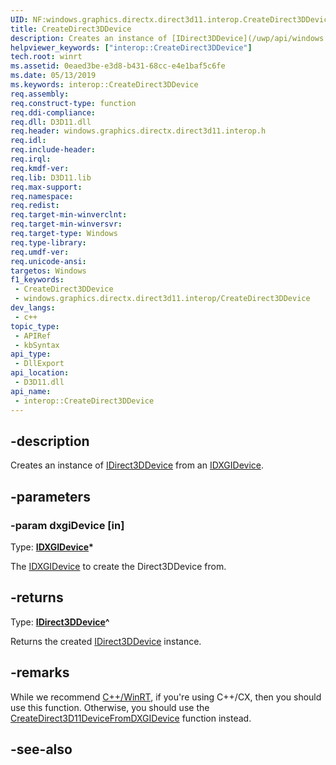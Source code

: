 ```yaml
---
UID: NF:windows.graphics.directx.direct3d11.interop.CreateDirect3DDevice
title: CreateDirect3DDevice
description: Creates an instance of [IDirect3DDevice](/uwp/api/windows.graphics.directx.direct3d11.idirect3ddevice) from an [IDXGIDevice](/windows/desktop/api/dxgi/nn-dxgi-idxgidevice).
helpviewer_keywords: ["interop::CreateDirect3DDevice"]
tech.root: winrt
ms.assetid: 0eaed3be-e3d8-b431-68cc-e4e1baf5c6fe
ms.date: 05/13/2019
ms.keywords: interop::CreateDirect3DDevice
req.assembly: 
req.construct-type: function
req.ddi-compliance: 
req.dll: D3D11.dll
req.header: windows.graphics.directx.direct3d11.interop.h
req.idl: 
req.include-header: 
req.irql: 
req.kmdf-ver: 
req.lib: D3D11.lib
req.max-support: 
req.namespace: 
req.redist: 
req.target-min-winverclnt: 
req.target-min-winversvr: 
req.target-type: Windows
req.type-library: 
req.umdf-ver: 
req.unicode-ansi: 
targetos: Windows
f1_keywords:
 - CreateDirect3DDevice
 - windows.graphics.directx.direct3d11.interop/CreateDirect3DDevice
dev_langs:
 - c++
topic_type:
 - APIRef
 - kbSyntax
api_type:
 - DllExport
api_location:
 - D3D11.dll
api_name:
 - interop::CreateDirect3DDevice
---
```


## -description

Creates an instance of [IDirect3DDevice](/uwp/api/windows.graphics.directx.direct3d11.idirect3ddevice) from an [IDXGIDevice](/windows/desktop/api/dxgi/nn-dxgi-idxgidevice).

## -parameters

### -param dxgiDevice [in]

Type: **[IDXGIDevice](/windows/desktop/api/dxgi/nn-dxgi-idxgidevice)\***

The [IDXGIDevice](/windows/desktop/api/dxgi/nn-dxgi-idxgidevice) to create the Direct3DDevice from.

## -returns

Type: **[IDirect3DDevice](/uwp/api/windows.graphics.directx.direct3d11.idirect3ddevice)\^**

Returns the created [IDirect3DDevice](/uwp/api/windows.graphics.directx.direct3d11.idirect3ddevice) instance.

## -remarks

While we recommend [C++/WinRT](/windows/uwp/cpp-and-winrt-apis/index), if you're using C++/CX, then you should use this function. Otherwise, you should use the [CreateDirect3D11DeviceFromDXGIDevice](/windows/desktop/api/windows.graphics.directx.direct3d11.interop/nf-windows-graphics-directx-direct3d11-interop-createdirect3d11devicefromdxgidevice) function instead.

## -see-also

